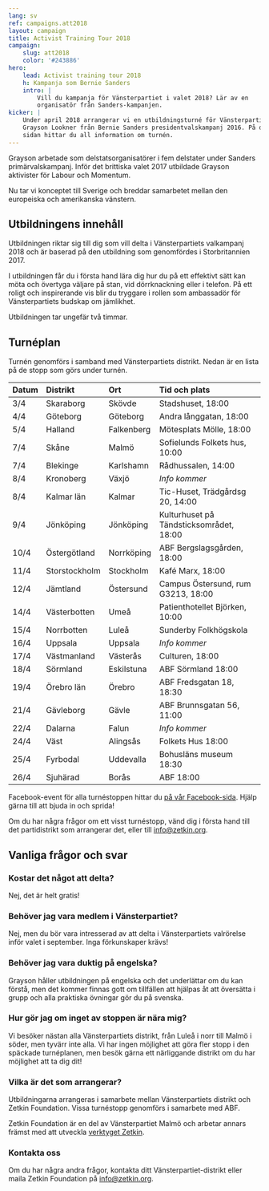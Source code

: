 ```yaml
---
lang: sv
ref: campaigns.att2018
layout: campaign
title: Activist Training Tour 2018
campaign:
    slug: att2018
    color: '#243886'
hero:
    lead: Activist training tour 2018
    h: Kampanja som Bernie Sanders
    intro: |
        Vill du kampanja för Vänsterpartiet i valet 2018? Lär av en
        organisatör från Sanders-kampanjen.
kicker: |
    Under april 2018 arrangerar vi en utbildningsturné för Vänsterpartiet med
    Grayson Lookner från Bernie Sanders presidentvalskampanj 2016. På den här
    sidan hittar du all information om turnén.
---
```


Grayson arbetade som delstatsorganisatörer i fem delstater under Sanders
primärvalskampanj. Inför det brittiska valet 2017 utbildade Grayson aktivister
för Labour och Momentum.

Nu tar vi konceptet till Sverige och breddar samarbetet mellan den europeiska
och amerikanska vänstern.

## Utbildningens innehåll
Utbildningen riktar sig till dig som vill delta i Vänsterpartiets valkampanj
2018 och är baserad på den utbildning som genomfördes i Storbritannien 2017.

I utbildningen får du i första hand lära dig hur du på ett effektivt sätt kan
möta och övertyga väljare på stan, vid dörrknackning eller i telefon. På ett
roligt och inspirerande vis blir du tryggare i rollen som ambassadör för
Vänsterpartiets budskap om jämlikhet.

Utbildningen tar ungefär två timmar.

## Turnéplan
Turnén genomförs i samband med Vänsterpartiets distrikt. Nedan är en lista
på de stopp som görs under turnén.

| Datum | Distrikt          | Ort          | Tid och plats
|:------|:------------------|:-------------|:-----------------------------
| 3/4   | Skaraborg         | Skövde       | Stadshuset, 18:00
| 4/4   | Göteborg          | Göteborg     | Andra långgatan, 18:00
| 5/4   | Halland           | Falkenberg   | Mötesplats Mölle, 18:00
| 7/4   | Skåne             | Malmö        | Sofielunds Folkets hus, 10:00
| 7/4   | Blekinge          | Karlshamn    | Rådhussalen, 14:00
| 8/4   | Kronoberg         | Växjö        | _Info kommer_
| 8/4   | Kalmar län        | Kalmar       | Tic-Huset, Trädgårdsg 20, 14:00
| 9/4   | Jönköping         | Jönköping    | Kulturhuset på Tändsticksområdet, 18:00
| 10/4  | Östergötland      | Norrköping   | ABF Bergslagsgården, 18:00
| 11/4  | Storstockholm     | Stockholm    | Kafé Marx, 18:00
| 12/4  | Jämtland          | Östersund    | Campus Östersund, rum G3213, 18:00
| 14/4  | Västerbotten      | Umeå         | Patienthotellet Björken, 10:00
| 15/4  | Norrbotten        | Luleå        | Sunderby Folkhögskola
| 16/4  | Uppsala           | Uppsala      | _Info kommer_
| 17/4  | Västmanland       | Västerås     | Culturen, 18:00
| 18/4  | Sörmland          | Eskilstuna   | ABF Sörmland 18:00
| 19/4  | Örebro län        | Örebro       | ABF Fredsgatan 18, 18:30
| 21/4  | Gävleborg         | Gävle        | ABF Brunnsgatan 56, 11:00
| 22/4  | Dalarna           | Falun        | _Info kommer_
| 24/4  | Väst              | Alingsås     | Folkets Hus 18:00
| 25/4  | Fyrbodal          | Uddevalla    | Bohusläns museum 18:30
| 26/4  | Sjuhärad          | Borås        | ABF 18:00

Facebook-event för alla turnéstoppen hittar du [på vår Facebook-sida](https://facebook.com/pg/zetkinfoundation/events).
Hjälp gärna till att bjuda in och sprida!

Om du har några frågor om ett visst turnéstopp, vänd dig i första hand till
det partidistrikt som arrangerar det, eller till info@zetkin.org.

## Vanliga frågor och svar
### Kostar det något att delta?
Nej, det är helt gratis!

### Behöver jag vara medlem i Vänsterpartiet?
Nej, men du bör vara intresserad av att delta i Vänsterpartiets valrörelse
inför valet i september. Inga förkunskaper krävs!

### Behöver jag vara duktig på engelska?
Grayson håller utbildningen på engelska och det underlättar om du kan förstå,
men det kommer finnas gott om tillfällen att hjälpas åt att översätta i grupp
och alla praktiska övningar gör du på svenska.

### Hur gör jag om inget av stoppen är nära mig?
Vi besöker nästan alla Vänsterpartiets distrikt, från Luleå i norr till Malmö
i söder, men tyvärr inte alla. Vi har ingen möjlighet att göra fler stopp i
den späckade turnéplanen, men besök gärna ett närliggande distrikt om du har
möjlighet att ta dig dit!

### Vilka är det som arrangerar?
Utbildningarna arrangeras i samarbete mellan Vänsterpartiets distrikt och
Zetkin Foundation. Vissa turnéstopp genomförs i samarbete med ABF.

Zetkin Foundation är en del av Vänsterpartiet Malmö och arbetar annars
främst med att utveckla [verktyget Zetkin](/sv/zetkin).



### Kontakta oss
Om du har några andra frågor, kontakta ditt Vänsterpartiet-distrikt eller
maila Zetkin Foundation på [info@zetkin.org](mailto:info@zetkin.org).
